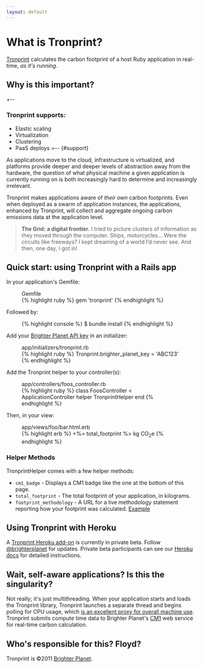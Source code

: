 ```yaml
---
layout: default
---
```


# What is Tronprint?

[Tronprint](http://github.com/brighterplanet/tronprint) calculates the carbon footprint of a host Ruby application in real-time, *as it's running*.

## Why is this important?

+--
### Tronprint supports:

* Elastic scaling
* Virtualization
* Clustering
* PaaS deploys
=--
{#support}

As applications move to the cloud, infrastructure is virtualized, and platforms provide deeper and deeper levels of abstraction away from the hardware, the question of what physical machine a given application is currently running on is both increasingly hard to determine and increasingly irrelevant.

Tronprint makes applications aware of *their own* carbon footprints. Even when deployed as a swarm of application instances, the applications, enhanced by Tronprint, will collect and aggregate ongoing carbon emissions data at the application level.

> **The Grid: a digital frontier.** I tried to picture clusters of information as they moved through the computer. Ships, motorcycles… Were the circuits like freeways? I kept dreaming of a world I’d never see. And then, one day, I got in!


## Quick start: using Tronprint with a Rails app

In your application's Gemfile:

<figure>
  <figcaption>Gemfile</figcaption>
{% highlight ruby %}
gem 'tronprint'
{% endhighlight %}
</figure>

Followed by:

<figure>
{% highlight console %}
$ bundle install
{% endhighlight %}
</figure>

Add your [Brighter Planet API key](http://keys.brighterplanet.com) in an initializer:

<figure>
  <figcaption>app/initializers/tronprint.rb</figcaption>
{% highlight ruby %}
Tronprint.brighter_planet_key = 'ABC123'
{% endhighlight %}
</figure>

Add the Tronprint helper to your controller(s):

<figure>
  <figcaption>app/controllers/foos_controller.rb</figcaption>
{% highlight ruby %}
  class FoosController < ApplicationController
    helper TronprintHelper
  end
{% endhighlight %}
</figure>

Then, in your view:

<figure>
  <figcaption>app/views/foo/bar.html.erb</figcaption>
{% highlight erb %}
<%= total_footprint %> kg CO<sub>2</sub>e
{% endhighlight %}
</figure>

### Helper Methods

TronprintHelper comes with a few helper methods:

* `cm1_badge` - Displays a CM1 badge like the one at the bottom of this page.
* `total_footprint` - The total footprint of your application, in kilograms.
* `footprint_methodology` - A URL for a live methodology statement reporting how your footprint was calculated. [Example](http://carbon.brighterplanet.com/computations?duration=128372)

## Using Tronprint with Heroku

A [Tronprint Heroku add-on](http://addons.heroku.com/tronprint) is currently in private beta. Follow [@brighterplanet](http://twitter.com/brighterplanet) for updates. Private beta participants can see our [Heroku docs](https://github.com/brighterplanet/tronprint/blob/master/herokudocs.md) for detailed instructions.

## Wait, self-aware applications? Is this the singularity?

Not really; it's just multithreading. When your application starts and loads the Tronprint library, Tronprint launches a separate thread and begins polling for CPU usage, which [is an excellent proxy for overall machine use](http://bnrg.eecs.berkeley.edu/~randy/Courses/CS294.F07/20.3.pdf). Tronprint submits compute time data to Brighter Planet's [CM1](http://carbon.brighterplanet.com) web service for real-time carbon calculation.

## Who's responsible for this? Floyd?

Tronprint is &copy;2011 [Brighter Planet](http://brighterplanet.com).
